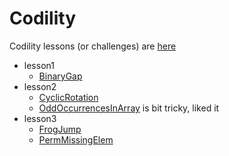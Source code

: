 # Codility

Codility lessons (or challenges) are [here](https://app.codility.com/programmers/lessons/1-iterations/)
- lesson1
  - [BinaryGap](./src/main/scala/com/seeta/codility/lesson1/BinaryGap.scala)
- lesson2
  - [CyclicRotation](./src/main/scala/com/seeta/codility/lesson2/CyclicRotation.scala)
  - [OddOccurrencesInArray](./src/main/scala/com/seeta/codility/lesson2/OddOccurrencesInArray.scala) is bit tricky, liked it
- lesson3
  - [FrogJump](./src/main/scala/com/seeta/codility/lesson3/FrogJump.scala)
  - [PermMissingElem](./src/main/scala/com/seeta/codility/lesson3/PermMissingElem.scala)